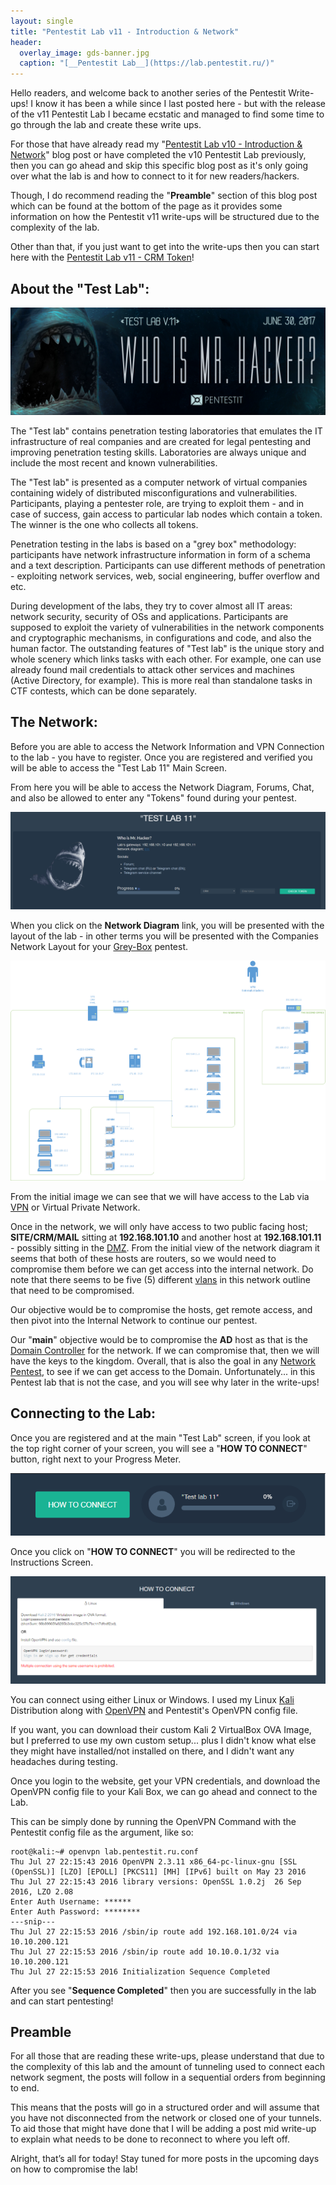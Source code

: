 ```yaml
---
layout: single
title: "Pentestit Lab v11 - Introduction & Network"
header:
  overlay_image: gds-banner.jpg
  caption: "[__Pentestit Lab__](https://lab.pentestit.ru/)"
---
```


Hello readers, and welcome back to another series of the Pentestit Write-ups! I know it has been a while since I last posted here - but with the release of the v11 Pentestit Lab I became ecstatic and managed to find some time to go through the lab and create these write ups.

For those that have already read my "[Pentestit Lab v10 - Introduction & Network](https://jhalon.github.io/pentestit-lab-10-intro/)" blog post or have completed the v10 Pentestit Lab previously, then you can go ahead and skip this specific blog post as it's only going over what the lab is and how to connect to it for new readers/hackers.

Though, I do recommend reading the "__Preamble__" section of this blog post which can be found at the bottom of the page as it provides some information on how the Pentestit v11 write-ups will be structured due to the complexity of the lab.

Other than that, if you just want to get into the write-ups then you can start here with the [Pentestit Lab v11 - CRM Token]()!

## About the "Test Lab":

<a href="/images/ptl-1.png"><img src="/images/ptl-1.png"></a>

The "Test lab" contains penetration testing laboratories that emulates the IT infrastructure of real companies and are created for legal pentesting and improving penetration testing skills. Laboratories are always unique and include the most recent and known vulnerabilities. 

The "Test lab" is presented as a computer network of virtual companies containing widely of distributed misconfigurations and vulnerabilities. Participants, playing a pentester role, are trying to exploit them - and in case of success, gain access to particular lab nodes which contain a token. The winner is the one who collects all tokens. 

Penetration testing in the labs is based on a "grey box" methodology: participants have network infrastructure information in form of a schema and a text description. Participants can use different methods of penetration - exploiting network services, web, social engineering, buffer overflow and etc. 

During development of the labs, they try to cover almost all IT areas: network security, security of OSs and applications. Participants are supposed to exploit the variety of vulnerabilities in the network components and cryptographic mechanisms, in configurations and code, and also the human factor. The outstanding features of "Test lab" is the unique story and whole scenery which links tasks with each other. For example, one can use already found mail credentials to attack other services and machines (Active Directory, for example). This is more real than standalone tasks in CTF contests, which can be done separately. 

## The Network:

Before you are able to access the Network Information and VPN Connection to the lab - you have to register. Once you are registered and verified you will be able to access the "Test Lab 11" Main Screen.

From here you will be able to access the Network Diagram, Forums, Chat, and also be allowed to enter any "Tokens" found during your pentest.

<a href="/images/ptl-2.png"><img src="/images/ptl-2.png"></a>

When you click on the __Network Diagram__ link, you will be presented with the layout of the lab - in other terms you will be presented with the Companies Network Layout for your [Grey-Box](https://blog.secureideas.com/2012/12/grey-box-penetration-testing.html) pentest.

<a href="/images/ptl-3.png"><img src="/images/ptl-3.png"></a>

From the initial image we can see that we will have access to the Lab via [VPN](https://en.wikipedia.org/wiki/Virtual_private_network) or Virtual Private Network.

Once in the network, we will only have access to two public facing host; __SITE/CRM/MAIL__ sitting at __192.168.101.10__ and another host at __192.168.101.11__ - possibly sitting in the [DMZ](https://en.wikipedia.org/wiki/DMZ_(computing)). From the initial view of the network diagram it seems that both of these hosts are routers, so we would need to compromise them before we can get access into the internal network. Do note that there seems to be five (5) different [vlans](http://www.cisco.com/c/en/us/td/docs/switches/lan/catalyst4500/12-2/25ew/configuration/guide/conf/vlans.html) in this network outline that need to be compromised.

Our objective would be to compromise the hosts, get remote access, and then pivot into the Internal Network to continue our pentest.

Our "__main__" objective would be to compromise the __AD__ host as that is the [Domain Controller](https://en.wikipedia.org/wiki/Domain_controller) for the network. If we can compromise that, then we will have the keys to the kingdom. Overall, that is also the goal in any [Network Pentest](https://www.redteamsecure.com/network-penetration-testing/), to see if we can get access to the Domain. Unfortunately... in this Pentest lab that is not the case, and you will see why later in the write-ups!

## Connecting to the Lab:

Once you are registered and at the main "Test Lab" screen, if you look at the top right corner of your screen, you will see a "__HOW TO CONNECT__" button, right next to your Progress Meter.

<a href="/images/ptl-4.png"><img src="/images/ptl-4.png"></a>

Once you click on "__HOW TO CONNECT__" you will be redirected to the Instructions Screen.

<a href="/images/ptl-5.png"><img src="/images/ptl-5.png"></a>

You can connect using either Linux or Windows. I used my Linux [Kali](https://www.kali.org/) Distribution along with [OpenVPN](https://en.wikipedia.org/wiki/OpenVPN) and Pentestit's OpenVPN config file.

If you want, you can download their custom Kali 2 VirtualBox OVA Image, but I preferred to use my own custom setup... plus I didn't know what else they might have installed/not installed on there, and I didn't want any headaches during testing.

Once you login to the website, get your VPN credentials, and download the OpenVPN config file to your Kali Box, we can go ahead and connect to the Lab.

This can be simply done by running the OpenVPN Command with the Pentestit config file as the argument, like so:

```console
root@kali:~# openvpn lab.pentestit.ru.conf 
Thu Jul 27 22:15:43 2016 OpenVPN 2.3.11 x86_64-pc-linux-gnu [SSL (OpenSSL)] [LZO] [EPOLL] [PKCS11] [MH] [IPv6] built on May 23 2016
Thu Jul 27 22:15:43 2016 library versions: OpenSSL 1.0.2j  26 Sep 2016, LZO 2.08
Enter Auth Username: ******
Enter Auth Password: ********
---snip---
Thu Jul 27 22:15:53 2016 /sbin/ip route add 192.168.101.0/24 via 10.10.200.121
Thu Jul 27 22:15:53 2016 /sbin/ip route add 10.10.0.1/32 via 10.10.200.121
Thu Jul 27 22:15:53 2016 Initialization Sequence Completed
```

After you see "__Sequence Completed__" then you are successfully in the lab and can start pentesting!

## Preamble

For all those that are reading these write-ups, please understand that due to the complexity of this lab and the amount of tunneling used to connect each network segment, the posts will follow in a sequential orders from beginning to end. 

This means that the posts will go in a structured order and will assume that you have not disconnected from the network or closed one of your tunnels. To aid those that might have done that I will be adding a post mid write-up to explain what needs to be done to reconnect to where you left off.

Alright, that’s all for today! Stay tuned for more posts in the upcoming days on how to compromise the lab!
